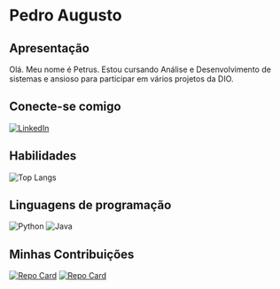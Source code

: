 ﻿
# Pedro Augusto

## Apresentação

Olá. Meu nome é Petrus. Estou cursando Análise e Desenvolvimento de sistemas e ansioso para participar em vários projetos da DIO.
## Conecte-se comigo

[![LinkedIn](https://img.shields.io/badge/LinkedIn-000?style=for-the-badge&logo=linkedin&logoColor=0E76A8)](https://www.linkedin.com/in/petrus-silva-1a2627195/)

## Habilidades 
![Top Langs](https://github-readme-stats-git-masterrstaa-rickstaa.vercel.app/api/top-langs/?username=PetrusJCMSilva&bg_color=000&border_color=30A3DC&title_color=E94D5F&text_color=FFF)

## Linguagens de programação 
![Python](https://img.shields.io/badge/Python-000?style=for-the-badge&logo=python)
![Java](https://img.shields.io/badge/java-%23ED8B00.svg?style=for-the-badge&logo=openjdk&logoColor=white)

## Minhas Contribuições 
[![Repo Card](https://github-readme-stats.vercel.app/api/pin/?username=PetrusJCMSilva&repo=dio-lab-open-source&bg_color=000&border_color=30A3DC&show_icons=true&icon_color=30A3DC&title_color=E94D5F&text_color=FFF)]((https://github.com/PetrusJCMSilva/dio-lab-open-source))
[![Repo Card](https://github-readme-stats.vercel.app/api/pin/?username=PetrusJCMSilva&repo=trilha-net-fundamentos-desafio&bg_color=000&border_color=30A3DC&show_icons=true&icon_color=30A3DC&title_color=E94D5F&text_color=FFF)]((https://github.com/PetrusJCMSilva/trilha-net-fundamentos-desafio))
